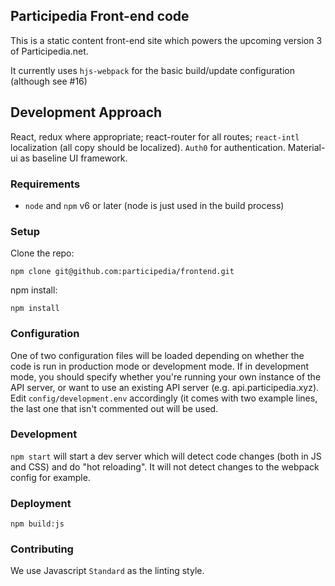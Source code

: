 ## Participedia Front-end code

This is a static content front-end site which powers the upcoming version 3
of Participedia.net.

It currently uses `hjs-webpack` for the basic build/update configuration (although see #16)

## Development Approach

React, redux where appropriate; react-router for all routes; `react-intl` localization (all copy should be localized).
`Auth0` for authentication.  Material-ui as baseline UI framework.

### Requirements

* `node` and `npm` v6 or later (node is just used in the build process)

### Setup

Clone the repo:

```
npm clone git@github.com:participedia/frontend.git
```

npm install:

```
npm install
```

### Configuration

One of two configuration files will be loaded depending on whether the code is run in production mode or development mode.  If in development mode, you should specify whether you're running your own instance of the API server, or want to use an existing API server (e.g. api.participedia.xyz).  Edit `config/development.env` accordingly (it comes with two example lines, the last one that isn't commented out will be used.

### Development

`npm start` will start a dev server which will detect code changes (both
in JS and CSS) and do "hot reloading".  It will not detect changes to the 
webpack config for example.

### Deployment

`npm build:js`

### Contributing

We use Javascript `Standard` as the linting style.


